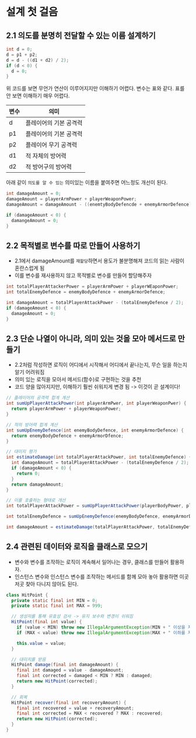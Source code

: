 # 설계 첫 걸음

## 2.1 의도를 분명히 전달할 수 있는 이름 설계하기

```java
int d = 0;
d = p1 + p2;
d = d - ((d1 + d2) / 2);
if (d < 0) {
  d = 0;
}
```

위 코드를 보면 무언가 연산이 이루어지지만 이해하기 어렵다. 변수는 표와 같다. 표를 안 보면 이해하기 매우 어렵다.

|변수|의미|
|---|---|
|d|플레이어의 기본 공격력|
|p1|플레이어의 기본 공격력|
|p2|플레이어 무기 공격력|
|d1|적 자체의 방어력|
|d2|적 방어구의 방어력|

아래 같이 `의도를 알 수 있는` 의미있는 이름을 붙여주면 어느정도 개선이 된다.

```java
int damageAmount = 0;
damageAmount = playerArmPower + playerWeaponPower;
damageAmount = damageAmount - ((enemtyBodyDefencde + enemyArmorDefence) / 2);

if (damageAmount < 0) {
  damangeAmount = 0;
}
```

## 2.2 목적별로 변수를 따로 만들어 사용하기

- 2.1에서 damageAmount를 `재할당`하면서 용도가 불분명해져 코드의 읽는 사람이 혼란스럽게 됨
- 이를 변수를 재사용하지 않고 목적별로 변수를 만들어 할당해주자

```java
int totalPlayerAttackerPower = playerArmPower + playerWEaponPower;
int totalEnemyDefence = enemyBodyDefence + enemyArmorDefence;

int damageAmount = totalPlayerAttackPower - (totalEnemyDefence / 2);
if (damageAmount < 0) {
  damageAmount = 0;
}
```

## 2.3 단순 나열이 아니라, 의미 있는 것을 모아 메서드로 만들기

- 2.2처럼 작성하면 로직이 어디에서 시작해서 어디에서 끝나는지, 무슨 일을 하는지 알기 어려워짐
- 의미 있는 로직을 모아서 메서드(함수)로 구현하는 것을 추천
- 코드 양을 많아지지만, 이해하기 훨씬 쉬워지게 변경 됨 -> 이것이 곧 설계이다!

```java
// 플레이어의 공격력 합계 계산
int sumUpPlayerAttackPower(int playerArmPwer, int playerWeaponPwer) {
  return playerArmPower + playerWeaponPower;
}

// 적의 방어력 합계 계산
int sumUpEnemyDefence(int enemyBodyDefence, int enemyArmorDefence) {
  return enemyBodyDefence + enemyArmorDfence;
}

// 대미지 평가
int estimateDamage(int totalPlayerAttackPower, int totalEnemyDefence) {
  int damageAmount = totalPlayerAttackPower - (totalEnemyDefence / 2);
  if (damageAmount < 0) {
    return 0;
  }
  return damageAmount;
}

// 이를 호출하는 형태로 개선
int totalPlayerAttackPower = sumUpPlayerAttackPower(playerBodyPower, playerWeaponPower);

int totalEnemyDefence = sumUpEnemyDefence(enemyBodyDefence, enemyArmorDefence);

int damageAmount = estimateDamage(totalPlayerAttackPower, totalEnemyDefence);
```

## 2.4 관련된 데이터와 로직을 클래스로 모으기

- 변수와 변수를 조작하는 로직이 계속해서 일어나는 경우, 클래스를 만들어 활용하자.
- 인스턴스 변수와 인스턴스 변수를 조작하는 메서드를 함께 모아 놓아 활용하면 이곳저곳 찾아 다니지 않아도 된다.

```java
class HitPoint {
  private static final int MIN = 0;
  private static final int MAX = 999;

  // 생성자를 통해 유효성 검사 -> 유지 보수와 변경이 쉬워짐
  HitPoint(final int value) {
    if (value < MIN) throw new IllegalArgumentException(MIN + " 이상을 지정해 주세요.");
    if (MAX < value) throw new IllegalArgumentException(MAX + " 이하를 지정해 주세요.");

    this.value = value;
  }

  // 대미지를 받음
  HitPoint damage(final int damageAmount) {
    final int damaged = value - damageAmount;
    final int corrected = damaged < MIN ? MIN : damaged;
    return new HitPoint(corrected);
  }

  // 회복
  HitPoint recover(final int recoveryAmount) {
    final int recovered = value + recoveryAmount;
    final int corrected = MAX < recovered ? MAX : recovered;
    return new HitPoint(corrected);
  }
}
```
